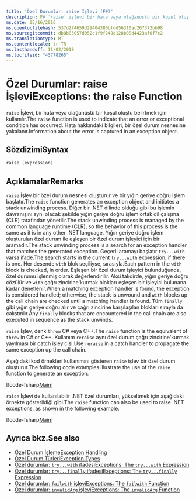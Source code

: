 ```yaml
---
title: 'Özel Durumlar: raise İşlevi (F#)'
description: F# 'raise' işlevi bir hata veya olağanüstü bir koşul oluştu belirtmek için nasıl kullanıldığını öğrenin.
ms.date: 05/16/2016
ms.openlocfilehash: 537d274659d29404380bfdd56310ac267372bb98
ms.sourcegitcommit: db8b83057d052c1f9f249d128b08d4423af0f7c2
ms.translationtype: MT
ms.contentlocale: tr-TR
ms.lasthandoff: 11/02/2018
ms.locfileid: "43778265"
---
```

# <a name="exceptions-the-raise-function"></a><span data-ttu-id="40d67-103">Özel Durumlar: raise İşlevi</span><span class="sxs-lookup"><span data-stu-id="40d67-103">Exceptions: the raise Function</span></span>

<span data-ttu-id="40d67-104">`raise` İşlevi, bir hata veya olağanüstü bir koşul oluştu belirtmek için kullanılır.</span><span class="sxs-lookup"><span data-stu-id="40d67-104">The `raise` function is used to indicate that an error or exceptional condition has occurred.</span></span> <span data-ttu-id="40d67-105">Hata hakkındaki bilgileri, bir özel durum nesnesine yakalanır.</span><span class="sxs-lookup"><span data-stu-id="40d67-105">Information about the error is captured in an exception object.</span></span>

## <a name="syntax"></a><span data-ttu-id="40d67-106">Sözdizimi</span><span class="sxs-lookup"><span data-stu-id="40d67-106">Syntax</span></span>

```fsharp
raise (expression)
```

## <a name="remarks"></a><span data-ttu-id="40d67-107">Açıklamalar</span><span class="sxs-lookup"><span data-stu-id="40d67-107">Remarks</span></span>

<span data-ttu-id="40d67-108">`raise` İşlev bir özel durum nesnesi oluşturur ve bir yığın geriye doğru işlem başlatır.</span><span class="sxs-lookup"><span data-stu-id="40d67-108">The `raise` function generates an exception object and initiates a stack unwinding process.</span></span> <span data-ttu-id="40d67-109">Diğer bir .NET dilinde olduğu gibi bu işlemin davranışını aynı olacak şekilde yığın geriye doğru işlem ortak dil çalışma (CLR) tarafından yönetilir.</span><span class="sxs-lookup"><span data-stu-id="40d67-109">The stack unwinding process is managed by the common language runtime (CLR), so the behavior of this process is the same as it is in any other .NET language.</span></span> <span data-ttu-id="40d67-110">Yığın geriye doğru işlem oluşturulan özel durum ile eşleşen bir özel durum işleyici için bir aramadır.</span><span class="sxs-lookup"><span data-stu-id="40d67-110">The stack unwinding process is a search for an exception handler that matches the generated exception.</span></span> <span data-ttu-id="40d67-111">Geçerli aramayı başlatır `try...with` varsa ifade.</span><span class="sxs-lookup"><span data-stu-id="40d67-111">The search starts in the current `try...with` expression, if there is one.</span></span> <span data-ttu-id="40d67-112">Her desende `with` blok seçiliyse, sırasıyla.</span><span class="sxs-lookup"><span data-stu-id="40d67-112">Each pattern in the `with` block is checked, in order.</span></span> <span data-ttu-id="40d67-113">Eşleşen bir özel durum işleyici bulunduğunda, özel durumu işlenmiş olarak değerlendirilir. Aksi takdirde, yığın geriye doğru çözülür ve `with` çağrı zincirine'kurmak blokları eşleşen bir işleyici bulunana kadar denetlenir.</span><span class="sxs-lookup"><span data-stu-id="40d67-113">When a matching exception handler is found, the exception is considered handled; otherwise, the stack is unwound and `with` blocks up the call chain are checked until a matching handler is found.</span></span> <span data-ttu-id="40d67-114">Tüm `finally` gibi yığın geriye doğru alır ve çağrı zincirine karşılaşılan blokları sırayla da çalıştırılır.</span><span class="sxs-lookup"><span data-stu-id="40d67-114">Any `finally` blocks that are encountered in the call chain are also executed in sequence as the stack unwinds.</span></span>

<span data-ttu-id="40d67-115">`raise` İşlev, denk `throw` C# veya C++.</span><span class="sxs-lookup"><span data-stu-id="40d67-115">The `raise` function is the equivalent of `throw` in C# or C++.</span></span> <span data-ttu-id="40d67-116">Kullanım `reraise` aynı özel durum çağrı zincirine'kurmak yayılması bir catch işleyicisi.</span><span class="sxs-lookup"><span data-stu-id="40d67-116">Use `reraise` in a catch handler to propagate the same exception up the call chain.</span></span>

<span data-ttu-id="40d67-117">Aşağıdaki kod örnekleri kullanımını gösteren `raise` işlev bir özel durum oluşturur.</span><span class="sxs-lookup"><span data-stu-id="40d67-117">The following code examples illustrate the use of the `raise` function to generate an exception.</span></span>

[!code-fsharp[Main](../../../../samples/snippets/fsharp/lang-ref-2/snippet5801.fs)]

<span data-ttu-id="40d67-118">`raise` İşlevi de kullanılabilir .NET özel durumları, yükseltmek için aşağıdaki örnekte gösterildiği gibi.</span><span class="sxs-lookup"><span data-stu-id="40d67-118">The `raise` function can also be used to raise .NET exceptions, as shown in the following example.</span></span>

[!code-fsharp[Main](../../../../samples/snippets/fsharp/lang-ref-2/snippet5802.fs)]

## <a name="see-also"></a><span data-ttu-id="40d67-119">Ayrıca bkz.</span><span class="sxs-lookup"><span data-stu-id="40d67-119">See also</span></span>

- [<span data-ttu-id="40d67-120">Özel Durum İşleme</span><span class="sxs-lookup"><span data-stu-id="40d67-120">Exception Handling</span></span>](index.md)
- [<span data-ttu-id="40d67-121">Özel Durum Türleri</span><span class="sxs-lookup"><span data-stu-id="40d67-121">Exception Types</span></span>](exception-types.md)
- [<span data-ttu-id="40d67-122">Özel durumlar: `try...with` ifadesi</span><span class="sxs-lookup"><span data-stu-id="40d67-122">Exceptions: The `try...with` Expression</span></span>](the-try-with-expression.md)
- [<span data-ttu-id="40d67-123">Özel durumlar: `try...finally` ifadesi</span><span class="sxs-lookup"><span data-stu-id="40d67-123">Exceptions: The `try...finally` Expression</span></span>](the-try-finally-expression.md)
- [<span data-ttu-id="40d67-124">Özel durumlar: `failwith` işlevi</span><span class="sxs-lookup"><span data-stu-id="40d67-124">Exceptions: The `failwith` Function</span></span>](the-failwith-function.md)
- [<span data-ttu-id="40d67-125">Özel durumlar: `invalidArg` işlevi</span><span class="sxs-lookup"><span data-stu-id="40d67-125">Exceptions: The `invalidArg` Function</span></span>](the-invalidArg-function.md)
